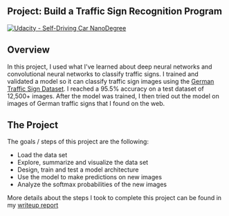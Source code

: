 ## Project: Build a Traffic Sign Recognition Program
[![Udacity - Self-Driving Car NanoDegree](https://s3.amazonaws.com/udacity-sdc/github/shield-carnd.svg)](https://www.udacity.com/course/self-driving-car-engineer-nanodegree--nd013)

Overview
---
In this project, I used what I've learned about deep neural networks and convolutional neural networks to classify traffic signs. I trained and validated a model so it can classify traffic sign images using the [German Traffic Sign Dataset](http://benchmark.ini.rub.de/?section=gtsrb&subsection=dataset). I reached a 95.5% accuracy on a test dataset of 12,500+ images. After the model was trained, I then tried out the model on images of German traffic signs that I found on the web.

The Project
---
The goals / steps of this project are the following:
* Load the data set
* Explore, summarize and visualize the data set
* Design, train and test a model architecture
* Use the model to make predictions on new images
* Analyze the softmax probabilities of the new images
 
More details about the steps I took to complete this project can be found in my [writeup report](https://github.com/vinny-palumbo/AutonomousCars-TrafficSignClassifier/blob/master/writeup.md)
